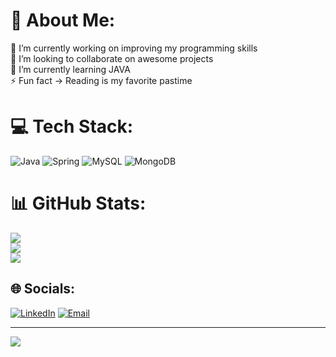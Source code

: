 # 💫 About Me:
🔭 I’m currently working on improving my programming skills<br>💬  I’m looking to collaborate on awesome projects<br>🌱 I’m currently learning JAVA<br>⚡ Fun fact -> Reading is my favorite pastime



# 💻 Tech Stack:
![Java](https://img.shields.io/badge/java-%23ED8B00.svg?style=for-the-badge&logo=java&logoColor=white) ![Spring](https://img.shields.io/badge/spring-%236DB33F.svg?style=for-the-badge&logo=spring&logoColor=white) ![MySQL](https://img.shields.io/badge/mysql-%2300f.svg?style=for-the-badge&logo=mysql&logoColor=white) ![MongoDB](https://img.shields.io/badge/MongoDB-%234ea94b.svg?style=for-the-badge&logo=mongodb&logoColor=white)
# 📊 GitHub Stats:
![](https://github-readme-stats.vercel.app/api?username=raissaasantos&theme=tokyonight&hide_border=true&include_all_commits=false&count_private=false)<br/>
![](https://github-readme-streak-stats.herokuapp.com/?user=raissaasantos&theme=tokyonight&hide_border=true)<br/>
![](https://github-readme-stats.vercel.app/api/top-langs/?username=raissaasantos&theme=tokyonight&hide_border=true&include_all_commits=false&count_private=false&layout=compact)

## 🌐 Socials:
[![LinkedIn](https://img.shields.io/badge/LinkedIn-0077B5?style=for-the-badge&logo=linkedin&logoColor=white)](https://linkedin.com/in/raissa-santos7) 
[![Email](https://img.shields.io/badge/Gmail-D14836?style=for-the-badge&logo=gmail&logoColor=white)](raissaassissantos7@gmail.com) 

---
[![](https://visitcount.itsvg.in/api?id=raissaasantos&icon=8&color=0)](https://visitcount.itsvg.in)

<!-- Proudly created with GPRM ( https://gprm.itsvg.in ) -->




